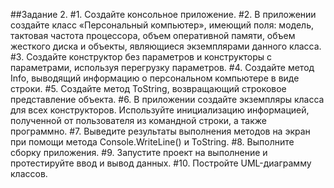 ##Задание 2.
#1. Создайте консольное приложение.
#2. В приложении создайте класс «Персональный компьютер», имеющий поля: модель, тактовая частота процессора, объем оперативной памяти, объем жесткого диска и объекты, являющиеся экземплярами данного класса.
#3. Создайте конструктор без параметров и конструкторы с параметрами, используя перегрузку параметров.
#4.  Создайте метод Info, выводящий информацию о персональном компьютере в виде строки.
#5.  Создайте метод ToString, возвращающий строковое представление объекта.
#6.  В приложении создайте экземпляры класса для всех конструкторов. Используйте инициализацию информацией, полученной от пользователя из командной строки, а также программно.
#7. Выведите результаты выполнения методов на экран при помощи метода Console.WriteLine() и ToString.
#8. Выполните сборку приложения.
#9.  Запустите проект на выполнение и протестируйте ввод и вывод данных.
#10. Постройте UML-диаграмму классов.

